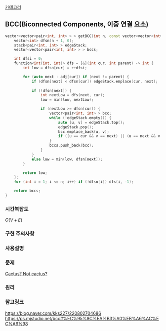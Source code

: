[카테고리](/README.md)
## BCC(Biconnected Components, 이중 연결 요소)
```cpp
vector<vector<pair<int, int> > > getBCC(int n, const vector<vector<int> > &adj) {
    vector<int> dfsn(n + 1, 0);
    stack<pair<int, int> > edgeStack;
    vector<vector<pair<int, int> > > bccs;

    int dfsi = 0;
    function<int(int, int)> dfs = [&](int cur, int parent) -> int {
        int low = dfsn[cur] = ++dfsi;

        for (auto next : adj[cur]) if (next != parent) {
            if (dfsn[next] < dfsn[cur]) edgeStack.emplace(cur, next);
            
            if (!dfsn[next]) {
                int nextLow = dfs(next, cur);
                low = min(low, nextLow);

                if (nextLow >= dfsn[cur]) {
                    vector<pair<int, int> > bcc;
                    while (!edgeStack.empty()) {
                        auto [u, v] = edgeStack.top();
                        edgeStack.pop();
                        bcc.emplace_back(u, v);
                        if ((u == cur && v == next) || (u == next && v == cur)) break;
                    }
                    bccs.push_back(bcc);
                }
            }
            else low = min(low, dfsn[next]);
        }

        return low;
    };
    for (int i = 1; i <= n; i++) if (!dfsn[i]) dfs(i, -1);

    return bccs;
}
```

### 시간복잡도
$O(V + E)$   

### 구현 주의사항


### 사용설명


### 문제
[Cactus? Not cactus?](https://www.acmicpc.net/problem/10891)   

### 원리


### 참고링크
https://blog.naver.com/kks227/220802704686   
https://ps.mjstudio.net/bcc#%EC%95%8C%EA%B3%A0%EB%A6%AC%EC%A6%98   